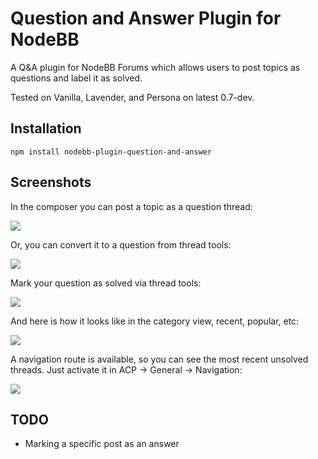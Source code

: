 # Question and Answer Plugin for NodeBB

A Q&A plugin for NodeBB Forums which allows users to post topics as questions and label it as solved.


Tested on Vanilla, Lavender, and Persona on latest 0.7-dev.


## Installation

    npm install nodebb-plugin-question-and-answer

## Screenshots

In the composer you can post a topic as a question thread: 

![](http://i.imgur.com/yfXMbOq.png)

Or, you can convert it to a question from thread tools:

![](http://i.imgur.com/V5S8YMu.png)

Mark your question as solved via thread tools:

![](http://i.imgur.com/0R7edVv.png)

And here is how it looks like in the category view, recent, popular, etc:

![](http://i.imgur.com/eklpclQ.png)

A navigation route is available, so you can see the most recent unsolved threads. Just activate it in ACP -> General -> Navigation:

![](http://i.imgur.com/oCLdSHe.png)


## TODO

* Marking a specific post as an answer